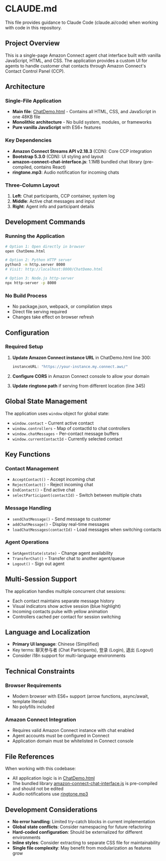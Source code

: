 # CLAUDE.md

This file provides guidance to Claude Code (claude.ai/code) when working with code in this repository.

## Project Overview

This is a single-page Amazon Connect agent chat interface built with vanilla JavaScript, HTML, and CSS. The application provides a custom UI for agents to handle customer chat contacts through Amazon Connect's Contact Control Panel (CCP).

## Architecture

### Single-File Application
- **Main file**: [ChatDemo.html](ChatDemo.html) - Contains all HTML, CSS, and JavaScript in one 48KB file
- **Monolithic architecture** - No build system, modules, or frameworks
- **Pure vanilla JavaScript** with ES6+ features

### Key Dependencies
- **Amazon Connect Streams API v2.18.3** (CDN): Core CCP integration
- **Bootstrap 5.3.0** (CDN): UI styling and layout
- **amazon-connect-chat-interface.js**: 1.1MB bundled chat library (pre-compiled, contains React)
- **ringtone.mp3**: Audio notification for incoming chats

### Three-Column Layout
1. **Left**: Chat participants, CCP container, system log
2. **Middle**: Active chat messages and input
3. **Right**: Agent info and participant details

## Development Commands

### Running the Application
```bash
# Option 1: Open directly in browser
open ChatDemo.html

# Option 2: Python HTTP server
python3 -m http.server 8000
# Visit: http://localhost:8000/ChatDemo.html

# Option 3: Node.js http-server
npx http-server -p 8000
```

### No Build Process
- No package.json, webpack, or compilation steps
- Direct file serving required
- Changes take effect on browser refresh

## Configuration

### Required Setup
1. **Update Amazon Connect instance URL** in ChatDemo.html line 300:
   ```javascript
   instanceURL: "https://your-instance.my.connect.aws/"
   ```

2. **Configure CORS** in Amazon Connect console to allow your domain

3. **Update ringtone path** if serving from different location (line 345)

## Global State Management

The application uses `window` object for global state:
- `window.contact` - Current active contact
- `window.controllers` - Map of contactId to chat controllers
- `window.chatMessages` - Per-contact message buffers
- `window.currentContactId` - Currently selected contact

## Key Functions

### Contact Management
- `AcceptContact()` - Accept incoming chat
- `RejectContact()` - Reject incoming chat
- `EndContact()` - End active chat
- `selectParticipant(contactId)` - Switch between multiple chats

### Message Handling
- `sendChatMessage()` - Send message to customer
- `addChatMessage()` - Display real-time messages
- `loadChatMessages(contactId)` - Load messages when switching contacts

### Agent Operations
- `SetAgentState(state)` - Change agent availability
- `TransferChat()` - Transfer chat to another agent/queue
- `Logout()` - Sign out agent

## Multi-Session Support

The application handles multiple concurrent chat sessions:
- Each contact maintains separate message history
- Visual indicators show active session (blue highlight)
- Incoming contacts pulse with yellow animation
- Controllers cached per contact for session switching

## Language and Localization

- **Primary UI language**: Chinese (Simplified)
- Key terms: 聊天参与者 (Chat Participants), 登录 (Login), 退出 (Logout)
- Consider i18n support for multi-language environments

## Technical Constraints

### Browser Requirements
- Modern browser with ES6+ support (arrow functions, async/await, template literals)
- No polyfills included

### Amazon Connect Integration
- Requires valid Amazon Connect instance with chat enabled
- Agent accounts must be configured in Connect
- Application domain must be whitelisted in Connect console

## File References

When working with this codebase:
- All application logic is in [ChatDemo.html](ChatDemo.html)
- The bundled library [amazon-connect-chat-interface.js](amazon-connect-chat-interface.js) is pre-compiled and should not be edited
- Audio notifications use [ringtone.mp3](ringtone.mp3)

## Development Considerations

- **No error handling**: Limited try-catch blocks in current implementation
- **Global state conflicts**: Consider namespacing for future refactoring
- **Hard-coded configuration**: Should be externalized for different environments
- **Inline styles**: Consider extracting to separate CSS file for maintainability
- **Single file complexity**: May benefit from modularization as features grow